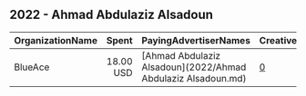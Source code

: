 ## 2022 - Ahmad Abdulaziz Alsadoun 
|OrganizationName|Spent|PayingAdvertiserNames|CreativeUrls|Impressions|Genders|AgeBrackets|CountryCodes|BillingAddresses|CandidateBallotInformation|
|:---|---:|:---|:---|---:|:---|:---|:---|:---|:---|
|BlueAce|18.00 USD|[Ahmad Abdulaziz Alsadoun](2022/Ahmad Abdulaziz Alsadoun.md)|[0](https://www.snap.com/political-ads/asset/65a9be89a8a838adb06231836c169015e0b726f0276aeabf300edc893846a026?mediaType=png)|15,491|||kuwait|KW|Ahmad Abdulaziz Alsadoun|
